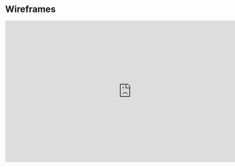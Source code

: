 # Wireframes
<iframe style="border: 1px solid rgba(0, 0, 0, 0.1);" width="800" height="450" src="https://www.figma.com/embed?embed_host=share&url=https%3A%2F%2Fwww.figma.com%2Fproto%2FrFK9G4dqiuLI5vsp985r9h%2FWhatsapp%3Ftype%3Ddesign%26node-id%3D1-2%26t%3DDSmR8OxQ2UKUlZSx-1%26scaling%3Dscale-down%26page-id%3D0%253A1%26mode%3Ddesign" allowfullscreen></iframe>
